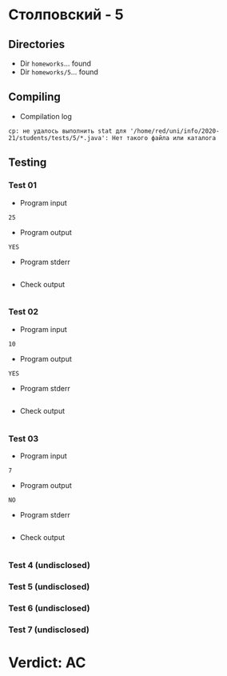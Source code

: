 # Столповский - 5
## Directories
- Dir `homeworks`... found
- Dir `homeworks/5`... found
## Compiling
- Compilation log
```
cp: не удалось выполнить stat для '/home/red/uni/info/2020-21/students/tests/5/*.java': Нет такого файла или каталога

```
## Testing
### Test 01
- Program input
```
25

```
- Program output
```
YES

```
- Program stderr
```

```
- Check output
```

```
### Test 02
- Program input
```
10

```
- Program output
```
YES

```
- Program stderr
```

```
- Check output
```

```
### Test 03
- Program input
```
7

```
- Program output
```
NO

```
- Program stderr
```

```
- Check output
```

```
### Test 4 (undisclosed)
### Test 5 (undisclosed)
### Test 6 (undisclosed)
### Test 7 (undisclosed)
# Verdict: AC
